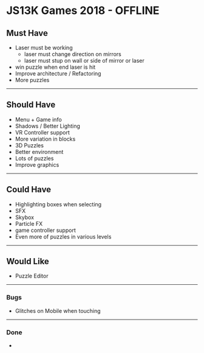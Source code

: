 # JS13K Games 2018 - OFFLINE

## Must Have
- Laser must be working
  - laser must change direction on mirrors
  - laser must stup on wall or side of mirror or laser
- win puzzle when end laser is hit
- Improve architecture / Refactoring
- More puzzles
___
## Should Have
- Menu + Game info
- Shadows / Better Lighting
- VR Controller support
- More variation in blocks
- 3D Puzzles
- Better environment
- Lots of puzzles
- Improve graphics
___
## Could Have
- Highlighting boxes when selecting
- SFX
- Skybox
- Particle FX
- game controller support
- Even more of puzzles in various levels
___
## Would Like
- Puzzle Editor
___
### Bugs
- Glitches on Mobile when touching
___
### Done
- 
